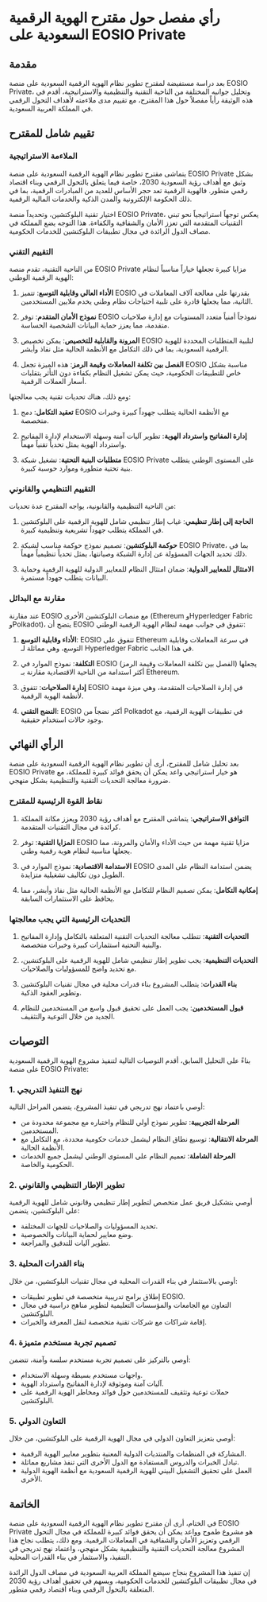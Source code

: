 # رأي مفصل حول مقترح الهوية الرقمية السعودية على EOSIO Private

## مقدمة

بعد دراسة مستفيضة لمقترح تطوير نظام الهوية الرقمية السعودية على منصة EOSIO Private، وتحليل جوانبه المختلفة من الناحية التقنية والتنظيمية والاستراتيجية، أقدم في هذه الوثيقة رأياً مفصلاً حول هذا المقترح، مع تقييم مدى ملاءمته لأهداف التحول الرقمي في المملكة العربية السعودية.

## تقييم شامل للمقترح

### الملاءمة الاستراتيجية

يتماشى مقترح تطوير نظام الهوية الرقمية السعودية على منصة EOSIO Private بشكل وثيق مع أهداف رؤية السعودية 2030، خاصة فيما يتعلق بالتحول الرقمي وبناء اقتصاد رقمي متطور. فالهوية الرقمية تعد حجر الأساس للعديد من المبادرات الرقمية، بما في ذلك الحكومة الإلكترونية والمدن الذكية والخدمات المالية الرقمية.

اختيار تقنية البلوكتشين، وتحديداً منصة EOSIO Private، يعكس توجهاً استراتيجياً نحو تبني التقنيات المتقدمة التي تعزز الأمان والشفافية والكفاءة. هذا التوجه يضع المملكة في مصاف الدول الرائدة في مجال تطبيقات البلوكتشين للخدمات الحكومية.

### التقييم التقني

من الناحية التقنية، تقدم منصة EOSIO Private مزايا كبيرة تجعلها خياراً مناسباً لنظام الهوية الرقمية الوطني:

1. **الأداء العالي وقابلية التوسع**: تتميز EOSIO بقدرتها على معالجة آلاف المعاملات في الثانية، مما يجعلها قادرة على تلبية احتياجات نظام وطني يخدم ملايين المستخدمين.

2. **نموذج الأمان المتقدم**: توفر EOSIO نموذجاً أمنياً متعدد المستويات مع إدارة صلاحيات متقدمة، مما يعزز حماية البيانات الشخصية الحساسة.

3. **المرونة والقابلية للتخصيص**: يمكن تخصيص EOSIO لتلبية المتطلبات المحددة للهوية الرقمية السعودية، بما في ذلك التكامل مع الأنظمة الحالية مثل نفاذ وأبشر.

4. **الفصل بين تكلفة المعاملات وقيمة الرمز**: هذه الميزة تجعل EOSIO مناسبة بشكل خاص للتطبيقات الحكومية، حيث يمكن تشغيل النظام بكفاءة دون التأثر بتقلبات أسعار العملات الرقمية.

ومع ذلك، هناك تحديات تقنية يجب معالجتها:

1. **تعقيد التكامل**: دمج EOSIO مع الأنظمة الحالية يتطلب جهوداً كبيرة وخبرات متخصصة.

2. **إدارة المفاتيح واسترداد الهوية**: تطوير آليات آمنة وسهلة الاستخدام لإدارة المفاتيح واسترداد الهوية يمثل تحدياً تقنياً مهماً.

3. **متطلبات البنية التحتية**: تشغيل شبكة EOSIO Private على المستوى الوطني يتطلب بنية تحتية متطورة وموارد حوسبة كبيرة.

### التقييم التنظيمي والقانوني

من الناحية التنظيمية والقانونية، يواجه المقترح عدة تحديات:

1. **الحاجة إلى إطار تنظيمي**: غياب إطار تنظيمي شامل للهوية الرقمية على البلوكتشين في المملكة يتطلب جهوداً تشريعية وتنظيمية كبيرة.

2. **حوكمة البلوكتشين**: تصميم نموذج حوكمة مناسب لشبكة EOSIO Private، بما في ذلك تحديد الجهات المسؤولة عن إدارة الشبكة وصيانتها، يمثل تحدياً تنظيمياً مهماً.

3. **الامتثال للمعايير الدولية**: ضمان امتثال النظام للمعايير الدولية للهوية الرقمية وحماية البيانات يتطلب جهوداً مستمرة.

### مقارنة مع البدائل

عند مقارنة EOSIO مع منصات البلوكتشين الأخرى (Ethereum وHyperledger Fabric وPolkadot)، يتضح أن EOSIO تتفوق في جوانب مهمة لنظام الهوية الرقمية الوطني:

1. **الأداء وقابلية التوسع**: EOSIO تتفوق على Ethereum في سرعة المعاملات وقابلية التوسع، وهي مماثلة لـ Hyperledger Fabric في هذا الجانب.

2. **التكلفة**: نموذج الموارد في EOSIO (الفصل بين تكلفة المعاملات وقيمة الرمز) يجعلها أكثر استدامة من الناحية الاقتصادية مقارنة بـ Ethereum.

3. **إدارة الصلاحيات**: تتفوق EOSIO في إدارة الصلاحيات المتقدمة، وهي ميزة مهمة لأنظمة الهوية الرقمية.

4. **النضج التقني**: EOSIO أكثر نضجاً من Polkadot في تطبيقات الهوية الرقمية، مع وجود حالات استخدام حقيقية.

## الرأي النهائي

بعد تحليل شامل للمقترح، أرى أن تطوير نظام الهوية الرقمية السعودية على منصة EOSIO Private هو خيار استراتيجي واعد يمكن أن يحقق فوائد كبيرة للمملكة، مع ضرورة معالجة التحديات التقنية والتنظيمية بشكل منهجي.

### نقاط القوة الرئيسية للمقترح

1. **التوافق الاستراتيجي**: يتماشى المقترح مع أهداف رؤية 2030 ويعزز مكانة المملكة كرائدة في مجال التقنيات المتقدمة.

2. **المزايا التقنية**: توفر EOSIO مزايا تقنية مهمة من حيث الأداء والأمان والمرونة، مما يجعلها مناسبة لنظام هوية رقمية وطني.

3. **الاستدامة الاقتصادية**: نموذج الموارد في EOSIO يضمن استدامة النظام على المدى الطويل دون تكاليف تشغيلية متزايدة.

4. **إمكانية التكامل**: يمكن تصميم النظام للتكامل مع الأنظمة الحالية مثل نفاذ وأبشر، مما يحافظ على الاستثمارات السابقة.

### التحديات الرئيسية التي يجب معالجتها

1. **التحديات التقنية**: تتطلب معالجة التحديات التقنية المتعلقة بالتكامل وإدارة المفاتيح والبنية التحتية استثمارات كبيرة وخبرات متخصصة.

2. **التحديات التنظيمية**: يجب تطوير إطار تنظيمي شامل للهوية الرقمية على البلوكتشين، مع تحديد واضح للمسؤوليات والصلاحيات.

3. **بناء القدرات**: يتطلب المشروع بناء قدرات محلية في مجال تقنيات البلوكتشين وتطوير العقود الذكية.

4. **قبول المستخدمين**: يجب العمل على تحقيق قبول واسع من المستخدمين للنظام الجديد من خلال التوعية والتثقيف.

## التوصيات

بناءً على التحليل السابق، أقدم التوصيات التالية لتنفيذ مشروع الهوية الرقمية السعودية على منصة EOSIO Private:

### 1. نهج التنفيذ التدريجي

أوصي باعتماد نهج تدريجي في تنفيذ المشروع، يتضمن المراحل التالية:

- **المرحلة التجريبية**: تطوير نموذج أولي للنظام واختباره مع مجموعة محدودة من المستخدمين.
- **المرحلة الانتقالية**: توسيع نطاق النظام ليشمل خدمات حكومية محددة، مع التكامل مع الأنظمة الحالية.
- **المرحلة الشاملة**: تعميم النظام على المستوى الوطني ليشمل جميع الخدمات الحكومية والخاصة.

### 2. تطوير الإطار التنظيمي والقانوني

أوصي بتشكيل فريق عمل متخصص لتطوير إطار تنظيمي وقانوني شامل للهوية الرقمية على البلوكتشين، يتضمن:

- تحديد المسؤوليات والصلاحيات للجهات المختلفة.
- وضع معايير لحماية البيانات والخصوصية.
- تطوير آليات للتدقيق والمراجعة.

### 3. بناء القدرات المحلية

أوصي بالاستثمار في بناء القدرات المحلية في مجال تقنيات البلوكتشين، من خلال:

- إطلاق برامج تدريبية متخصصة في تطوير تطبيقات EOSIO.
- التعاون مع الجامعات والمؤسسات التعليمية لتطوير مناهج دراسية في مجال البلوكتشين.
- إقامة شراكات مع شركات تقنية متخصصة لنقل المعرفة والخبرات.

### 4. تصميم تجربة مستخدم متميزة

أوصي بالتركيز على تصميم تجربة مستخدم سلسة وآمنة، تتضمن:

- واجهات مستخدم بسيطة وسهلة الاستخدام.
- آليات آمنة وموثوقة لإدارة المفاتيح واسترداد الهوية.
- حملات توعية وتثقيف للمستخدمين حول فوائد ومخاطر الهوية الرقمية على البلوكتشين.

### 5. التعاون الدولي

أوصي بتعزيز التعاون الدولي في مجال الهوية الرقمية على البلوكتشين، من خلال:

- المشاركة في المنظمات والمنتديات الدولية المعنية بتطوير معايير الهوية الرقمية.
- تبادل الخبرات والدروس المستفادة مع الدول الأخرى التي تنفذ مشاريع مماثلة.
- العمل على تحقيق التشغيل البيني للهوية الرقمية السعودية مع أنظمة الهوية الدولية الأخرى.

## الخاتمة

في الختام، أرى أن مقترح تطوير نظام الهوية الرقمية السعودية على منصة EOSIO Private هو مشروع طموح وواعد يمكن أن يحقق فوائد كبيرة للمملكة في مجال التحول الرقمي وتعزيز الأمان والشفافية في المعاملات الرقمية. ومع ذلك، يتطلب نجاح هذا المشروع معالجة التحديات التقنية والتنظيمية بشكل منهجي، واعتماد نهج تدريجي في التنفيذ، والاستثمار في بناء القدرات المحلية.

إن تنفيذ هذا المشروع بنجاح سيضع المملكة العربية السعودية في مصاف الدول الرائدة في مجال تطبيقات البلوكتشين للخدمات الحكومية، ويسهم في تحقيق أهداف رؤية 2030 المتعلقة بالتحول الرقمي وبناء اقتصاد رقمي متطور.
